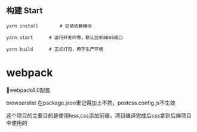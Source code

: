 ## 构建 Start
```
yarn install		# 安装依赖模块
```

```
yarn start		# 运行开发环境，默认监听8888端口
```

```
yarn build		# 正式打包，用于生产环境
```


# webpack
📗webpack4.0配置

browserslist 在package.json里记得加上不然，postcss.config.js不生效

这个项目的主要目的是使用less,css添加前缀，项目编译完成后css拿到后端项目中使用的